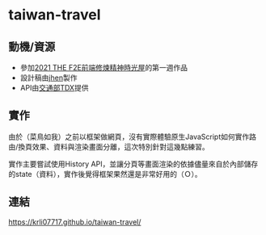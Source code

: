 # taiwan-travel

## 動機/資源
- 參加[2021 THE F2E前端修煉精神時光屋](https://2021.thef2e.com/)的第一週作品
- 設計稿由[jhen](https://2021.thef2e.com/users/6296427084285739194)製作
- API由[交通部TDX](https://tdx.transportdata.tw/api-service/swagger)提供

## 實作
由於（菜鳥如我）之前以框架做網頁，沒有實際體驗原生JavaScript如何實作路由/換頁效果、資料與渲染畫面分離，這次特別針對這幾點練習。

實作主要嘗試使用History API，並讓分頁等畫面渲染的依據儘量來自於內部儲存的state（資料），實作後覺得框架果然還是非常好用的（Ｏ）。

## 連結
https://krli07717.github.io/taiwan-travel/
